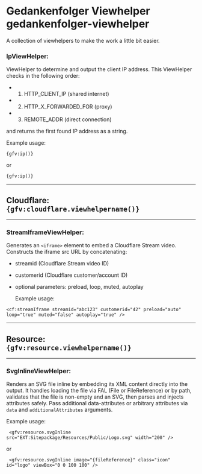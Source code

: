 # Gedankenfolger Viewhelper<br/>gedankenfolger-viewhelper

A collection of viewhelpers to make the work a little bit easier.

### IpViewHelper:
ViewHelper to determine and output the client IP address.
This ViewHelper checks in the following order:
*   1. HTTP_CLIENT_IP (shared internet)
*   2. HTTP_X_FORWARDED_FOR (proxy)
*   3. REMOTE_ADDR (direct connection)

and returns the first found IP address as a string.

Example usage:
```
{gfv:ip()}
```
or
```
{gfv:ip()}
```
---

## Cloudflare:<br>```{gfv:cloudflare.viewhelpername()}```

---
### StreamIframeViewHelper:
Generates an ```<iframe>``` element to embed a Cloudflare Stream video.
Constructs the iframe src URL by concatenating:
- streamid (Cloudflare Stream video ID)
- customerid (Cloudflare customer/account ID)
- optional parameters: preload, loop, muted, autoplay


  Example usage:
```
<cf:streamIframe streamid="abc123" customerid="42" preload="auto" loop="true" muted="false" autoplay="true" />
```
---

## Resource:<br>```{gfv:resource.viewhelpername()}```

---
### SvgInlineViewHelper:
Renders an SVG file inline by embedding its XML content directly into the output.
It handles loading the file via FAL (File or FileReference) or by path, validates
that the file is non-empty and an SVG, then parses and injects attributes safely.
Pass additional data-attributes or arbitrary attributes via `data` and `additionalAttributes` arguments.


Example usage:
```
 <gfv:resource.svgInline src="EXT:Sitepackage/Resources/Public/Logo.svg" width="200" />
```
or
```
 <gfv:resource.svgInline image="{fileReference}" class="icon" id="logo" viewBox="0 0 100 100" />
```
